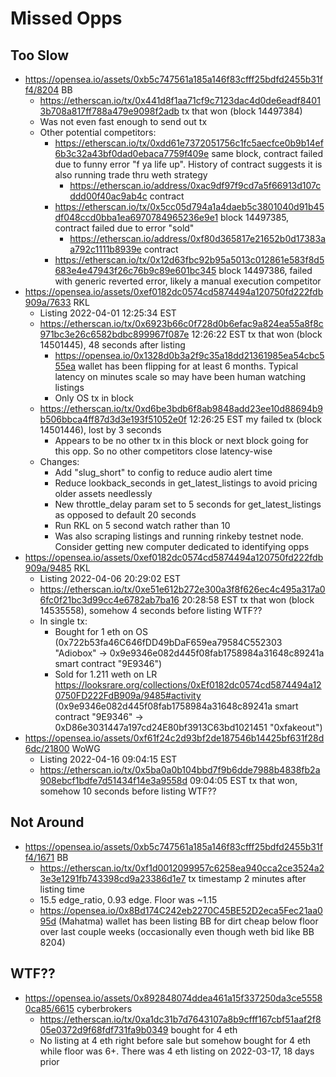 # Missed Opps

## Too Slow
- https://opensea.io/assets/0xb5c747561a185a146f83cfff25bdfd2455b31ff4/8204 BB
	- https://etherscan.io/tx/0x441d8f1aa71cf9c7123dac4d0de6eadf84013b708a817ff788a479e9098f2adb tx that won (block 14497384)
	- Was not even fast enough to send out tx
	- Other potential competitors:
		- https://etherscan.io/tx/0xdd61e7372051756c1fc5aecfce0b9b14ef6b3c32a43bf0dad0ebaca7759f409e same block, contract failed due to funny error "f ya life up". History of contract suggests it is also running trade thru weth strategy
			- https://etherscan.io/address/0xac9df97f9cd7a5f66913d107cddd00f40ac9ab4c contract
		- https://etherscan.io/tx/0x5cc05d794a1a4daeb5c3801040d91b45df048ccd0bba1ea6970784965236e9e1 block 14497385, contract failed due to error "sold"
			- https://etherscan.io/address/0xf80d365817e21652b0d17383aa792c1111b8939e contract
		- https://etherscan.io/tx/0x12d63fbc92b95a5013c012861e583f8d5683e4e47943f26c76b9c89e601bc345 block 14497386, failed with generic reverted error, likely a manual execution competitor
- https://opensea.io/assets/0xef0182dc0574cd5874494a120750fd222fdb909a/7633 RKL
	- Listing 2022-04-01 12:25:34 EST
	- https://etherscan.io/tx/0x6923b66c0f728d0b6efac9a824ea55a8f8c971bc3e26c6582bdbc899967f087e 12:26:22 EST tx that won (block 14501445), 48 seconds after listing
		- https://opensea.io/0x1328d0b3a2f9c35a18dd21361985ea54cbc555ea wallet has been flipping for at least 6 months. Typical latency on minutes scale so may have been human watching listings
		- Only OS tx in block
	- https://etherscan.io/tx/0xd6be3bdb6f8ab9848add23ee10d88694b9b506bbca4ff87d3d3e193f51052e0f 12:26:25 EST my failed tx (block 14501446), lost by 3 seconds
		- Appears to be no other tx in this block or next block going for this opp. So no other competitors close latency-wise
	- Changes:
		- Add "slug_short" to config to reduce audio alert time
		- Reduce lookback_seconds in get_latest_listings to avoid pricing older assets needlessly
		- New throttle_delay param set to 5 seconds for get_latest_listings as opposed to default 20 seconds
		- Run RKL on 5 second watch rather than 10
		- Was also scraping listings and running rinkeby testnet node. Consider getting new computer dedicated to identifying opps
- https://opensea.io/assets/0xef0182dc0574cd5874494a120750fd222fdb909a/9485 RKL
	- Listing 2022-04-06 20:29:02 EST
	- https://etherscan.io/tx/0xe51e612b272e300a3f8f626ec4c495a317a06fc0f21bc3d99cc4e6782ab7ba16 20:28:58 EST tx that won (block 14535558), somehow 4 seconds before listing WTF??
	- In single tx:
		- Bought for 1 eth on OS (0x722b53fa46C646fDD49bDaF659ea79584C552303 "Adiobox" -> 0x9e9346e082d445f08fab1758984a31648c89241a smart contract "9E9346")
		- Sold for 1.211 weth on LR https://looksrare.org/collections/0xEf0182dc0574cd5874494a120750FD222FdB909a/9485#activity (0x9e9346e082d445f08fab1758984a31648c89241a smart contract "9E9346" -> 0xD86e3031447a197cd24E80bf3913C63bd1021451 "0xfakeout")
- https://opensea.io/assets/0xf61f24c2d93bf2de187546b14425bf631f28d6dc/21800 WoWG
	- Listing 2022-04-16 09:04:15 EST
	- https://etherscan.io/tx/0x5ba0a0b104bbd7f9b6dde7988b4838fb2a908ebcf1bdfe7d51434f14e3a9558d 09:04:05 EST tx that won, somehow 10 seconds before listing WTF??

## Not Around
- https://opensea.io/assets/0xb5c747561a185a146f83cfff25bdfd2455b31ff4/1671 BB
	- https://etherscan.io/tx/0xf1d0012099957c6258ea940cca2ce3524a23e3e1291fb743398cd9a23386d1e7 tx timestamp 2 minutes after listing time
	- 15.5 edge_ratio, 0.93 edge. Floor was ~1.15
	- https://opensea.io/0x8Bd174C242eb2270C45BE52D2eca5Fec21aa095d (Mahatma) wallet has been listing BB for dirt cheap below floor over last couple weeks (occasionally even though weth bid like BB 8204)

## WTF??
- https://opensea.io/assets/0x892848074ddea461a15f337250da3ce55580ca85/6615 cyberbrokers
	- https://etherscan.io/tx/0xa1dc31b7d7643107a8b9cfff167cbf51aaf2f805e0372d9f68fdf731fa9b0349 bought for 4 eth
	- No listing at 4 eth right before sale but somehow bought for 4 eth while floor was 6+. There was 4 eth listing on 2022-03-17, 18 days prior
